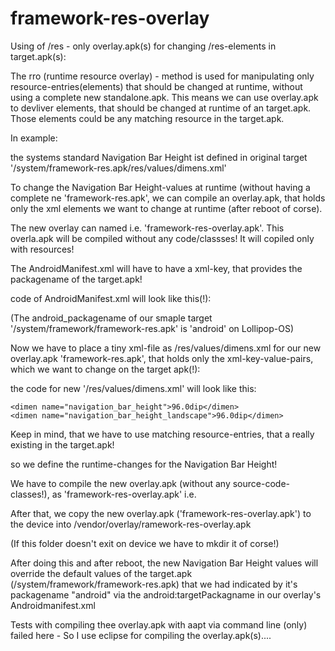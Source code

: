 framework-res-overlay
=====================

Using of /res - only overlay.apk(s) for changing /res-elements  in target.apk(s):


The rro (runtime resource overlay) - method is used for manipulating only resource-entries(elements) that should be changed at runtime,
without using a complete new standalone.apk.
This means we can use overlay.apk to devliver elements, that should be changed at runtime of an target.apk.
Those elements could be any matching resource in the target.apk.

In example:

the systems standard Navigation Bar Height ist defined in original target '/system/framework-res.apk/res/values/dimens.xml'

To change the Navigation Bar Height-values at runtime (without having a complete ne 'framework-res.apk', we can compile an
overlay.apk, that holds only the xml elements we want to change at runtime (after reboot of corse).

The new overlay can named i.e. 'framework-res-overlay.apk'.
This overla.apk will be compiled without any code/classses!
It will copiled only with resources!

The AndroidManifest.xml will have to have a xml-key, that provides the packagename of the target.apk!

code of AndroidManifest.xml will look like this(!):
<?xml version="1.0" encoding="utf-8"?>
<manifest xmlns:android="http://schemas.android.com/apk/res/android"
    package="com.android.frameworkres.overlay"
    android:versionCode="1"
    android:versionName="1.0" >
<overlay android:targetPackage="android" android:priority="1"/>
  
</manifest>
</?xml>


(The android_packagename of our smaple target '/system/framework/framework-res.apk' is 'android' on Lollipop-OS)


Now we have to place a tiny xml-file as /res/values/dimens.xml for our new overlay.apk 'framework-res.apk', 
that holds only the xml-key-value-pairs, which we want to change on the target apk(!):


the code for new '/res/values/dimens.xml' will look like this:

<?xml version="1.0" encoding="utf-8"?>
<resources>
    
    <dimen name="navigation_bar_height">96.0dip</dimen>
    <dimen name="navigation_bar_height_landscape">96.0dip</dimen>
</resources>

Keep in mind, that we have to use matching resource-entries, that a really existing in the target.apk!

so we define the runtime-changes for the Navigation Bar Height!

We have to compile the new overlay.apk (without any source-code-classes!), as 'framework-res-overlay.apk' i.e.

After that, we copy the new overlay.apk ('framework-res-overlay.apk') to the device 
into /vendor/overlay/ramework-res-overlay.apk

(If this folder doesn't exit on device we have to mkdir it of corse!)

After doing this and after reboot,
the new Navigation Bar Height values will override the default values of the target.apk 
(/system/framework/framework-res.apk) 
that we had indicated by it's packagename "android" via the android:targetPackagname in
our overlay's Androidmanifest.xml


Tests with compiling thee overlay.apk with aapt via command line (only) 
failed here - So I use eclipse for compiling the overlay.apk(s)....







